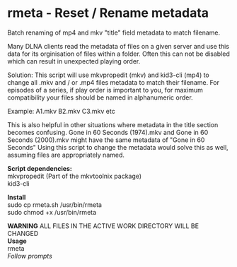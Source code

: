 # rmeta - Reset / Rename metadata
Batch renaming of mp4 and mkv "title" field metadata to match filename.

Many DLNA clients read the metadata of files on a given server and use this data for its orginisation of files within a folder.
Often this can not be disabled which can result in unexpected playing order.

Solution:
This script will use mkvpropedit (mkv) and kid3-cli (mp4) to change all .mkv and / or .mp4 files metadata to match their filename.
For episodes of a series, if play order is important to you, for maximum compatibility your files should be named in alphanumeric order.

Example: A1.mkv B2.mkv C3.mkv etc

This is also helpful in other situations where metadata in the title section becomes confusing.
Gone in 60 Seconds (1974).mkv and Gone in 60 Seconds (2000).mkv might have the same metadata of "Gone in 60 Seconds"
Using this script to change the metadata would solve this as well, assuming files are appropriately named.



**Script dependencies:** <br />
mkvpropedit (Part of the mkvtoolnix package)<br />
kid3-cli

**Install** <br />
sudo cp rmeta.sh /usr/bin/rmeta<br />
sudo chmod +x /usr/bin/rmeta<br />


**WARNING** ALL FILES IN THE ACTIVE WORK DIRECTORY WILL BE CHANGED<br />
**Usage** <br />
rmeta<br />
*Follow prompts*

